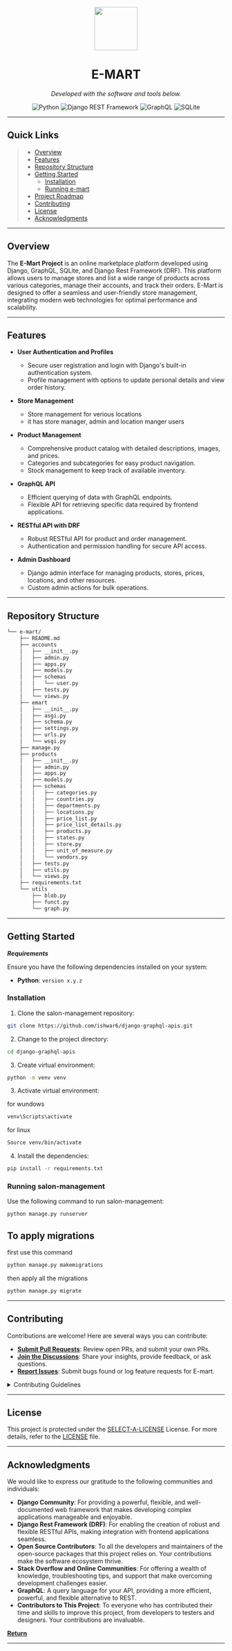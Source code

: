<p align="center">
  <img src="https://cdn-icons-png.flaticon.com/512/6295/6295417.png" width="100" />
</p>
<p align="center">
    <h1 align="center">E-MART</h1>
</p>
<p align="center">
		<em>Developed with the software and tools below.</em>
</p>
<p align="center">
	<img src="https://img.shields.io/badge/Python-3776AB.svg?style=flat&logo=Python&logoColor=white" alt="Python">
	<img src="https://img.shields.io/badge/Django%20REST%20Framework-FF1709.svg?style=flat&logo=Django&logoColor=white" alt="Django REST Framework">
	<img src="https://img.shields.io/badge/GraphQL-E10098.svg?style=flat&logo=GraphQL&logoColor=white" alt="GraphQL">
	<img src="https://img.shields.io/badge/SQLite-003B57.svg?style=flat&logo=SQLite&logoColor=white" alt="SQLite">
</p>
<hr>

##  Quick Links

> - [ Overview](#-overview)
> - [ Features](#-features)
> - [ Repository Structure](#-repository-structure)
> - [ Getting Started](#-getting-started)
>   - [ Installation](#-installation)
>   - [ Running e-mart](#-running-e-mart)
> - [ Project Roadmap](#-project-roadmap)
> - [ Contributing](#-contributing)
> - [ License](#-license)
> - [ Acknowledgments](#-acknowledgments)

---

##  Overview


The **E-Mart Project** is an online marketplace platform developed using Django, GraphQL, SQLite, and Django Rest Framework (DRF). This platform allows users to manage stores and list a wide range of products across various categories, manage their accounts, and track their orders. E-Mart is designed to offer a seamless and user-friendly  store management, integrating modern web technologies for optimal performance and scalability.

---

##  Features


- **User Authentication and Profiles**
  - Secure user registration and login with Django's built-in authentication system.
  - Profile management with options to update personal details and view order history.

- **Store Management**
  - Store management for verious locations
  - it has store manager, admin and location manger users

- **Product Management**
  - Comprehensive product catalog with detailed descriptions, images, and prices.
  - Categories and subcategories for easy product navigation.
  - Stock management to keep track of available inventory.

- **GraphQL API**
  - Efficient querying of data with GraphQL endpoints.
  - Flexible API for retrieving specific data required by frontend applications.

- **RESTful API with DRF**
  - Robust RESTful API for product and order management.
  - Authentication and permission handling for secure API access.

- **Admin Dashboard**
  - Django admin interface for managing products, stores, prices, locations, and other resources.
  - Custom admin actions for bulk operations.

---

##  Repository Structure

```sh
└── e-mart/
    ├── README.md
    ├── accounts
    │   ├── __init__.py
    │   ├── admin.py
    │   ├── apps.py
    │   ├── models.py
    │   ├── schemas
    │   │   └── user.py
    │   ├── tests.py
    │   └── views.py
    ├── emart
    │   ├── __init__.py
    │   ├── asgi.py
    │   ├── schema.py
    │   ├── settings.py
    │   ├── urls.py
    │   └── wsgi.py
    ├── manage.py
    ├── products
    │   ├── __init__.py
    │   ├── admin.py
    │   ├── apps.py
    │   ├── models.py
    │   ├── schemas
    │   │   ├── categories.py
    │   │   ├── countries.py
    │   │   ├── departments.py
    │   │   ├── locations.py
    │   │   ├── price_list.py
    │   │   ├── price_list_details.py
    │   │   ├── products.py
    │   │   ├── states.py
    │   │   ├── store.py
    │   │   ├── unit_of_measure.py
    │   │   └── vendors.py
    │   ├── tests.py
    │   ├── utils.py
    │   └── views.py
    ├── requirements.txt
    └── utils
        ├── blob.py
        ├── funct.py
        └── graph.py
```

---

##  Getting Started

***Requirements***

Ensure you have the following dependencies installed on your system:

* **Python**: `version x.y.z`

###  Installation

1. Clone the salon-management repository:

```sh
git clone https://github.com/ishwar6/django-graphql-apis.git
```

2. Change to the project directory:

```sh
cd django-graphql-apis
```

3. Create virtual environment:

```sh
python -m venv venv
```

3. Activate virtual environment:

for wundows
```sh
venv\Scripts\activate
```
for linux
```sh
Source venv/bin/activate
```


4. Install the dependencies:

```sh
pip install -r requirements.txt
```

###  Running salon-management

Use the following command to run salon-management:

```sh
python manage.py runserver
```


## To apply migrations 

first use this command

```sh
python manage.py makemigrations
```
then apply all the migrations
```sh
python manage.py migrate
```

---

##  Contributing

Contributions are welcome! Here are several ways you can contribute:

- **[Submit Pull Requests](https://github.com/ishwar6/django-graphql-apis.git/blob/main/CONTRIBUTING.md)**: Review open PRs, and submit your own PRs.
- **[Join the Discussions](https://github.com/ishwar6/django-graphql-apis.git/discussions)**: Share your insights, provide feedback, or ask questions.
- **[Report Issues](https://github.com/ishwar6/django-graphql-apis.git/issues)**: Submit bugs found or log feature requests for E-mart.

<details closed>
    <summary>Contributing Guidelines</summary>

1. **Fork the Repository**: Start by forking the project repository to your GitHub account.
2. **Clone Locally**: Clone the forked repository to your local machine using a Git client.
   ```sh
   git clone https://github.com/ishwar6/django-graphql-apis.git
   ```
3. **Create a New Branch**: Always work on a new branch, giving it a descriptive name.
   ```sh
   git checkout -b new-feature-x
   ```
4. **Make Your Changes**: Develop and test your changes locally.
5. **Commit Your Changes**: Commit with a clear message describing your updates.
   ```sh
   git commit -m 'Implemented new feature x.'
   ```
6. **Push to GitHub**: Push the changes to your forked repository.
   ```sh
   git push origin new-feature-x
   ```
7. **Submit a Pull Request**: Create a PR against the original project repository. Clearly describe the changes and their motivations.

Once your PR is reviewed and approved, it will be merged into the main branch.

</details>

---

##  License

This project is protected under the [SELECT-A-LICENSE](https://choosealicense.com/licenses) License. For more details, refer to the [LICENSE](https://choosealicense.com/licenses/) file.

---

##  Acknowledgments


We would like to express our gratitude to the following communities and individuals:

- **Django Community**: For providing a powerful, flexible, and well-documented web framework that makes developing complex applications manageable and enjoyable.
- **Django Rest Framework (DRF)**: For enabling the creation of robust and flexible RESTful APIs, making integration with frontend applications seamless.
- **Open Source Contributors**: To all the developers and maintainers of the open-source packages that this project relies on. Your contributions make the software ecosystem thrive.
- **Stack Overflow and Online Communities**: For offering a wealth of knowledge, troubleshooting tips, and support that make overcoming development challenges easier.
- **GraphQL**: A query language for your API, providing a more efficient, powerful, and flexible alternative to REST.
- **Contributors to This Project**: To everyone who has contributed their time and skills to improve this project, from developers to testers and designers. Your contributions are invaluable.

[**Return**](#-quick-links)

---
